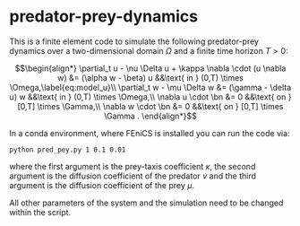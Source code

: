 # predator-prey-dynamics

This is a finite element code to simulate the following predator-prey dynamics over a two-dimensional domain $\Omega$ and a finite time horizon $T>0$:
```math
\begin{align*}
\partial_t u - \nu \Delta u + \kappa \nabla \cdot (u \nabla w) 
		 &= (\alpha w - \beta) u  &&\text{ in } (0,T) \times \Omega,\label{eq:model_u}\\
		\partial_t w - \mu \Delta w
		&= (\gamma - \delta u) w &&\text{ in } (0,T) \times \Omega,\\
		\nabla u \cdot \bn &= 0 &&\text{ on } [0,T] \times \Gamma,\\
		\nabla w \cdot \bn &= 0 &&\text{ on }  [0,T] \times \Gamma .
\end{align*}
```


In a conda environment, where FEniCS is installed you can run the code via:

`python pred_pey.py 1 0.1 0.01` 

where the first argument is the prey-taxis coefficient $\kappa$, the second argument is the diffusion coefficient of the predator $\nu$
and the third argument is the diffusion coefficient of the prey $\mu$.

All other parameters of the system and the simulation need to be changed within the script.
